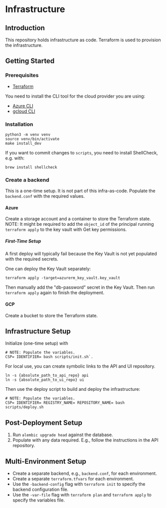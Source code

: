 # Infrastructure

## Introduction

This repository holds infrastructure as code.
Terraform is used to provision the infrastructure.

## Getting Started

### Prerequisites

- [Terraform](https://learn.hashicorp.com/tutorials/terraform/install-cli)

You need to install the CLI tool for the cloud provider you are using:

- [Azure CLI](https://docs.microsoft.com/en-us/cli/azure/install-azure-cli)
- [gcloud CLI](https://cloud.google.com/sdk/docs/install)

### Installation

```shell
python3 -m venv venv
source venv/bin/activate
make install_dev
```

If you want to commit changes to `scripts`,
you need to install ShellCheck, e.g. with:

```shell
brew install shellcheck
```

### Create a backend

This is a one-time setup. It is not part of this infra-as-code.
Populate the `backend.conf` with the required values.

#### Azure

Create a storage account and a container to store the Terraform state.
NOTE: It might be required to add the `object_id` of the principal running `terraform apply` to the key vault with Get key permissions.

##### First-Time Setup

A first deploy will typically fail because the Key Vault is not yet populated with the required secrets.

One can deploy the Key Vault separately:

```shell
terraform apply -target=azurerm_key_vault.key_vault
```

Then manually add the "db-password" secret in the Key Vault. Then run `terraform apply` again to finish the deployment.

#### GCP

Create a bucket to store the Terraform state.

## Infrastructure Setup

Initialize (one-time setup) with

```shell
# NOTE: Populate the variables.
CSP= IDENTIFIER= bash scripts/init.sh`.
```

For local use, you can create symbolic links to the API and UI repository.

```shell
ln -s {absolute_path_to_api_repo} api
ln -s {absolute_path_to_ui_repo} ui
```

Then use the deploy script to build and deploy the infrastructure:

```shell
# NOTE: Populate the variables.
CSP= IDENTIFIER= REGISTRY_NAME= REPOSITORY_NAME= bash scripts/deploy.sh
```

## Post-Deployment Setup

1. Run `alembic upgrade head` against the database.
1. Populate with any data required. E.g., follow the instructions in the API repository.

## Multi-Environment Setup

- Create a separate backend, e.g., `backend.conf`, for each environment.
- Create a separate `terraform.tfvars` for each environment.
- Use the `-backend-config` flag with `terraform init` to specify the backend configuration file.
- Use the `-var-file` flag with `terraform plan` and `terraform apply` to specify the variables file.
